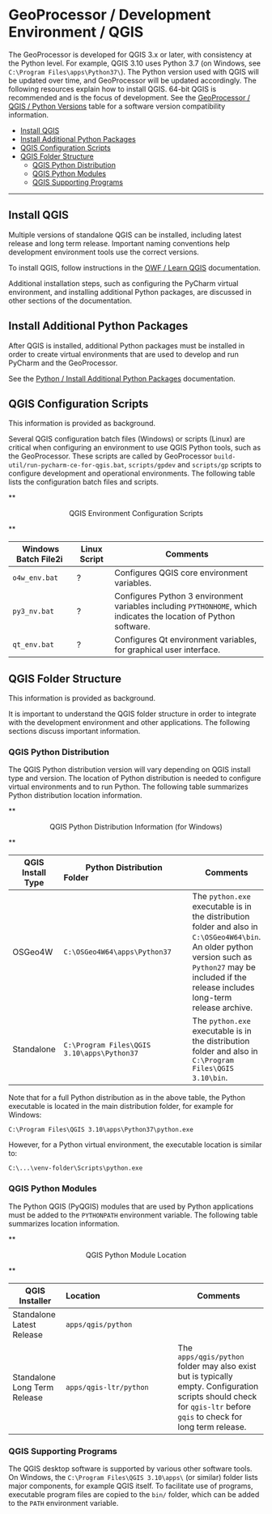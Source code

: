 # GeoProcessor / Development Environment / QGIS #

The GeoProcessor is developed for QGIS 3.x or later, with consistency at the Python level.
For example, QGIS 3.10 uses Python 3.7 (on Windows, see `C:\Program Files\apps\Python37\`).
The Python version used with QGIS will be updated over time, and GeoProcessor will be updated accordingly.
The following resources explain how to install QGIS.
64-bit QGIS is recommended and is the focus of development.
See the [GeoProcessor / QGIS / Python Versions](../dev-new/dev-new.md#install-qgis) table for a software version compatibility information.


*   [Install QGIS](#install-qgis)
*   [Install Additional Python Packages](#install-additional-python-packages)
*   [QGIS Configuration Scripts](#qgis-configuration-scripts)
*   [QGIS Folder Structure](#qgis-folder-structure)
    +   [QGIS Python Distribution](#qgis-python-distribution)
    +   [QGIS Python Modules](#qgis-python-modules)
    +   [QGIS Supporting Programs](#qgis-supporting-programs)

-------------

## Install QGIS ##

Multiple versions of standalone QGIS can be installed, including latest release and long term release.
Important naming conventions help development environment tools use the correct versions.

To install QGIS, follow instructions in the
[OWF / Learn QGIS](http://learn.openwaterfoundation.org/owf-learn-qgis/install-qgis/install-qgis/) documentation.

Additional installation steps, such as configuring the PyCharm virtual environment,
and installing additional Python packages, are discussed in other sections of the documentation.

## Install Additional Python Packages ##

After QGIS is installed, additional Python packages must be installed in order to create
virtual environments that are used to develop and run PyCharm and the GeoProcessor.

See the [Python / Install Additional Python Packages](python.md#install-additional-python-packages)
documentation.

## QGIS Configuration Scripts ##

This information is provided as background.

Several QGIS configuration batch files (Windows) or scripts (Linux) are critical when configuring an environment to use QGIS Python tools,
such as the GeoProcessor.
These scripts are called by GeoProcessor `build-util/run-pycharm-ce-for-qgis.bat`,
`scripts/gpdev` and `scripts/gp` scripts to configure development and operational environments.
The following table lists the configuration batch files and scripts.

**<p style="text-align: center;">
QGIS Environment Configuration Scripts
</p>**

| **Windows Batch File2i&nbsp;** | **Linux Script** | **Comments** |
| -- | -- | -- |
| `o4w_env.bat` | ? | Configures QGIS core environment variables. |
| `py3_nv.bat` | ? | Configures Python 3 environment variables including `PYTHONHOME`, which indicates the location of Python software. |
| `qt_env.bat` | ? | Configures Qt environment variables, for graphical user interface. |

## QGIS Folder Structure ##

This information is provided as background.

It is important to understand the QGIS folder structure in order to integrate with the development environment and other applications.
The following sections discuss important information.

### QGIS Python Distribution ###

The QGIS Python distribution version will vary depending on QGIS install type and version.
The location of Python distribution is needed to configure virtual environments and to run Python.
The following table summarizes Python distribution location information.

**<p style="text-align: center;">
QGIS Python Distribution Information (for Windows)
</p>**

| **QGIS Install Type** | **Python Distribution Folder**&nbsp;&nbsp;&nbsp;&nbsp;&nbsp;&nbsp;&nbsp;&nbsp;&nbsp;&nbsp;&nbsp;&nbsp;&nbsp;&nbsp;&nbsp;&nbsp;&nbsp;&nbsp;&nbsp;&nbsp;&nbsp;&nbsp;&nbsp;&nbsp;&nbsp;&nbsp;&nbsp;&nbsp;&nbsp;&nbsp;&nbsp;&nbsp;&nbsp;&nbsp;&nbsp;&nbsp;&nbsp;&nbsp;&nbsp;&nbsp;&nbsp;&nbsp;&nbsp;&nbsp; | **Comments** |
| -- | -- | -- |
| OSGeo4W | `C:\OSGeo4W64\apps\Python37` | The `python.exe` executable is in the distribution folder and also in `C:\OSGeo4W64\bin`.  An older python version such as `Python27` may be included if the release includes long-term release archive. |
| Standalone | `C:\Program Files\QGIS 3.10\apps\Python37`| The `python.exe` executable is in the distribution folder and also in `C:\Program Files\QGIS 3.10\bin`. |

Note that for a full Python distribution as in the above table, the Python executable is located in the main
distribution folder, for example for Windows:

```
C:\Program Files\QGIS 3.10\apps\Python37\python.exe
```

However, for a Python virtual environment, the executable location is similar to:

```
C:\...\venv-folder\Scripts\python.exe
```

### QGIS Python Modules ###

The Python QGIS (PyQGIS) modules that are used by Python applications must be added to the `PYTHONPATH` environment variable.
The following table summarizes location information.

**<p style="text-align: center;">
QGIS Python Module Location
</p>**

| **QGIS Installer** | **Location**&nbsp;&nbsp;&nbsp;&nbsp;&nbsp;&nbsp;&nbsp;&nbsp;&nbsp;&nbsp;&nbsp;&nbsp;&nbsp;&nbsp;&nbsp;&nbsp;&nbsp;&nbsp;&nbsp;&nbsp;&nbsp;&nbsp;&nbsp;&nbsp;&nbsp;&nbsp;&nbsp;&nbsp;&nbsp;&nbsp;&nbsp;&nbsp; | **Comments** |
| -- | -- | -- |
| Standalone Latest Release | `apps/qgis/python` | |
| Standalone Long Term Release | `apps/qgis-ltr/python` | The `apps/qgis/python` folder may also exist but is typically empty.  Configuration scripts should check for `qgis-ltr` before `gqis` to check for long term release. |

### QGIS Supporting Programs ###

The QGIS desktop software is supported by various other software tools.
On Windows, the `C:\Program Files\QGIS 3.10\apps\` (or similar) folder lists major components,
for example QGIS itself.
To facilitate use of programs, executable program files are copied to the `bin/` folder,
which can be added to the `PATH` environment variable.
